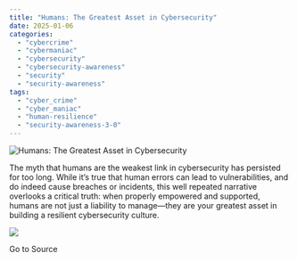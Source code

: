 ```yaml
---
title: "Humans: The Greatest Asset in Cybersecurity"
date: 2025-01-06
categories: 
  - "cybercrime"
  - "cybermaniac"
  - "cybersecurity"
  - "cybersecurity-awareness"
  - "security"
  - "security-awareness"
tags: 
  - "cyber_crime"
  - "cyber_maniac"
  - "human-resilience"
  - "security-awareness-3-0"
---
```


![Humans: The Greatest Asset in Cybersecurity](https://cybermaniacs.com/hubfs/Insider%20Threats.png)

The myth that humans are the weakest link in cybersecurity has persisted for too long. While it’s true that human errors can lead to vulnerabilities, and do indeed cause breaches or incidents, this well repeated narrative overlooks a critical truth: when properly empowered and supported, humans are not just a liability to manage—they are your greatest asset in building a resilient cybersecurity culture.

![](https://track.hubspot.com/__ptq.gif?a=20922849&k=14&r=https%3A%2F%2Fcybermaniacs.com%2Fcm-blog%2Fhumans-the-greatest-asset-in-cybersecurity&bu=https%253A%252F%252Fcybermaniacs.com%252Fcm-blog&bvt=rss)

Go to Source
